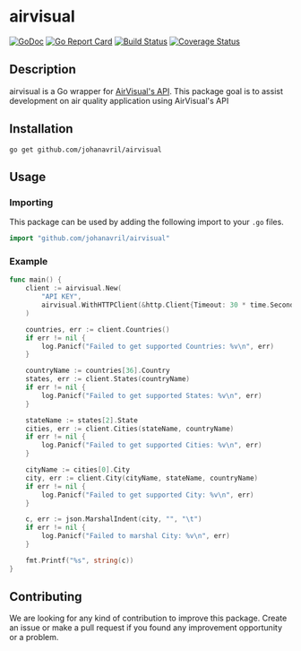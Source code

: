# airvisual
[![GoDoc](https://godoc.org/github.com/johanavril/airvisual?status.svg)](https://godoc.org/github.com/johanavril/airvisual)
[![Go Report Card](https://goreportcard.com/badge/github.com/johanavril/airvisual)](https://goreportcard.com/report/github.com/johanavril/airvisual)
[![Build Status](https://travis-ci.org/johanavril/airvisual.svg?branch=master)](https://travis-ci.org/johanavril/airvisual)
[![Coverage Status](https://coveralls.io/repos/github/johanavril/airvisual/badge.svg?branch=master)](https://coveralls.io/github/johanavril/airvisual?branch=master)

## Description
airvisual is a Go wrapper for [AirVisual's API](https://api-docs.airvisual.com/). This package goal is to assist development on air quality application using AirVisual's API

## Installation
```
go get github.com/johanavril/airvisual
```

## Usage

### Importing
This package can be used by adding the following import to your `.go` files.
```go
import "github.com/johanavril/airvisual"
```

### Example
```go
func main() {
	client := airvisual.New(
		"API KEY",
		airvisual.WithHTTPClient(&http.Client{Timeout: 30 * time.Second}),
	)

	countries, err := client.Countries()
	if err != nil {
		log.Panicf("Failed to get supported Countries: %v\n", err)
	}

	countryName := countries[36].Country
	states, err := client.States(countryName)
	if err != nil {
		log.Panicf("Failed to get supported States: %v\n", err)
	}

	stateName := states[2].State
	cities, err := client.Cities(stateName, countryName)
	if err != nil {
		log.Panicf("Failed to get supported Cities: %v\n", err)
	}

	cityName := cities[0].City
	city, err := client.City(cityName, stateName, countryName)
	if err != nil {
		log.Panicf("Failed to get supported City: %v\n", err)
	}

	c, err := json.MarshalIndent(city, "", "\t")
	if err != nil {
		log.Panicf("Failed to marshal City: %v\n", err)
	}

	fmt.Printf("%s", string(c))
}
```

## Contributing
We are looking for any kind of contribution to improve this package. Create an issue or make a pull request if you found any improvement opportunity or a problem. 